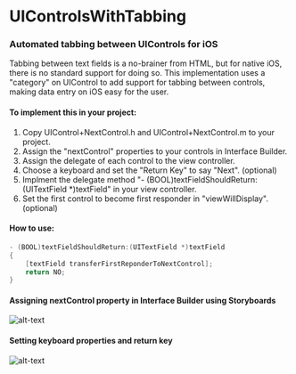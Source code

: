 UIControlsWithTabbing
=====================

### Automated tabbing between UIControls for iOS

Tabbing between text fields is a no-brainer from HTML, but for native iOS, there is no standard support for doing so. This implementation uses a "category" on UIControl to add support for tabbing between controls, making data entry on iOS easy for the user.

#### To implement this in your project:

1. Copy UIControl+NextControl.h and UIControl+NextControl.m to your project.
2. Assign the "nextControl" properties to your controls in Interface Builder.
3. Assign the delegate of each control to the view controller.
4. Choose a keyboard and set the "Return Key" to say "Next". (optional)
5. Implment the delegate method "- (BOOL)textFieldShouldReturn:(UITextField *)textField" in your view controller.
6. Set the first control to become first responder in "viewWillDisplay". (optional)

#### How to use:

```objectivec
- (BOOL)textFieldShouldReturn:(UITextField *)textField
{
    [textField transferFirstReponderToNextControl];
    return NO;
}
```
#### Assigning nextControl property in Interface Builder using Storyboards

![alt-text](https://raw.githubusercontent.com/picciano/UIControlsWithTabbing/master/docs/assign-in-storyboard.png "Assigning nextControl property in Interface Builder using Storyboards.")

#### Setting keyboard properties and return key

![alt-text](https://raw.githubusercontent.com/picciano/UIControlsWithTabbing/master/docs/keyboard-and-return-key.png "Setting keyboard properties and return key.")

